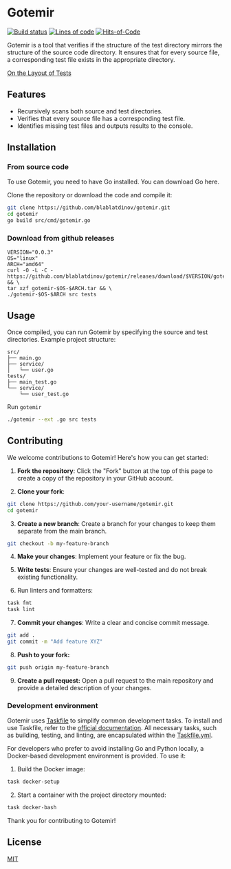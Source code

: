 <!---
The MIT License (MIT)

Copyright (c) 2024-2025 Almaz Ilaletdinov <a.ilaletdinov@yandex.ru>

Permission is hereby granted, free of charge, to any person obtaining a copy
of this software and associated documentation files (the "Software"), to deal
in the Software without restriction, including without limitation the rights
to use, copy, modify, merge, publish, distribute, sublicense, and/or sell
copies of the Software, and to permit persons to whom the Software is
furnished to do so, subject to the following conditions:

The above copyright notice and this permission notice shall be included in all
copies or substantial portions of the Software.

THE SOFTWARE IS PROVIDED "AS IS", WITHOUT WARRANTY OF ANY KIND,
EXPRESS OR IMPLIED, INCLUDING BUT NOT LIMITED TO THE WARRANTIES OF
MERCHANTABILITY, FITNESS FOR A PARTICULAR PURPOSE AND NONINFRINGEMENT.
IN NO EVENT SHALL THE AUTHORS OR COPYRIGHT HOLDERS BE LIABLE FOR ANY CLAIM,
DAMAGES OR OTHER LIABILITY, WHETHER IN AN ACTION OF CONTRACT, TORT OR
OTHERWISE, ARISING FROM, OUT OF OR IN CONNECTION WITH THE SOFTWARE OR THE USE
OR OTHER DEALINGS IN THE SOFTWARE.
--->
# Gotemir

[![Build status](https://github.com/blablatdinov/gotemir/actions/workflows/pr-check.yaml/badge.svg)](https://github.com/blablatdinov/gotemir/actions/workflows/pr-check.yaml)
[![Lines of code](https://tokei.rs/b1/github/blablatdinov/gotemir)](https://github.com/XAMPPRocky/tokei_rs)
[![Hits-of-Code](https://hitsofcode.com/github/blablatdinov/gotemir)](https://hitsofcode.com/github/blablatdinov/gotemir/view)

Gotemir is a tool that verifies if the structure of the test directory mirrors the structure of the source code directory. It ensures that for every source file, a corresponding test file exists in the appropriate directory.

[On the Layout of Tests](https://www.yegor256.com/2023/01/19/layout-of-tests.html)

## Features

- Recursively scans both source and test directories.
- Verifies that every source file has a corresponding test file.
- Identifies missing test files and outputs results to the console.

## Installation

### From source code

To use Gotemir, you need to have Go installed. You can download Go here.

Clone the repository or download the code and compile it:

```bash
git clone https://github.com/blablatdinov/gotemir.git
cd gotemir
go build src/cmd/gotemir.go
```

### Download from github releases

```
VERSION="0.0.3"
OS="linux"
ARCH="amd64"
curl -O -L -C - https://github.com/blablatdinov/gotemir/releases/download/$VERSION/gotemir-$OS-$ARCH.tar && \
tar xzf gotemir-$OS-$ARCH.tar && \
./gotemir-$OS-$ARCH src tests
```

## Usage

Once compiled, you can run Gotemir by specifying the source and test directories.
Example project structure:

```
src/
├── main.go
├── service/
│   └── user.go
tests/
├── main_test.go
└── service/
    └── user_test.go
```

Run `gotemir`

```bash
./gotemir --ext .go src tests
```

## Contributing

We welcome contributions to Gotemir! Here's how you can get started:

1. **Fork the repository**: Click the "Fork" button at the top of this page to create a copy of the repository in your GitHub account.

2. **Clone your fork**:

```bash
git clone https://github.com/your-username/gotemir.git
cd gotemir
```

3. **Create a new branch**: Create a branch for your changes to keep them separate from the main branch.

```bash
git checkout -b my-feature-branch
```

4. **Make your changes**: Implement your feature or fix the bug.

5. **Write tests**: Ensure your changes are well-tested and do not break existing functionality.

6. Run linters and formatters:

```bash
task fmt
task lint
```

7. **Commit your changes**: Write a clear and concise commit message.

```bash
git add .
git commit -m "Add feature XYZ"
```

8. **Push to your fork:**

```bash
git push origin my-feature-branch
```

9. **Create a pull request:** Open a pull request to the main repository and provide a detailed description of your changes.

### Development environment

Gotemir uses [Taskfile](https://taskfile.dev/) to simplify common development tasks. To install and use Taskfile, refer to the [official documentation](https://taskfile.dev/installation/). All necessary tasks, such as building, testing, and linting, are encapsulated within the [Taskfile.yml](./Taskfile.yml).

For developers who prefer to avoid installing Go and Python locally, a Docker-based development environment is provided. To use it:

1. Build the Docker image:

```bash
task docker-setup
```

2. Start a container with the project directory mounted:

```bash
task docker-bash
```

Thank you for contributing to Gotemir!

## License

[MIT](https://github.com/blablatdinov/gotemir/blob/master/LICENSE)

<!--
TODO

## Examples
-->
